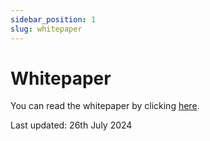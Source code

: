 ```yaml
---
sidebar_position: 1
slug: whitepaper
---
```


# Whitepaper

You can read the whitepaper by clicking [here](https://assets.allthingslemon.io/nfts/lemx/collection/LEMON-blockchain-whitepaper.pdf).

Last updated: 26th July 2024

